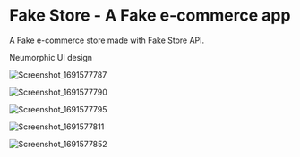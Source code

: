 # Fake Store - A Fake e-commerce app

A Fake e-commerce store made with Fake Store API.

Neumorphic UI design


![Screenshot_1691577787](https://github.com/Krishak15/Fake-Store-API/assets/34805219/0585ad0e-ca89-42ad-b97d-7dbebdf5676c)

![Screenshot_1691577790](https://github.com/Krishak15/Fake-Store-API/assets/34805219/9d09356c-0b8a-49f5-9229-38e8f306bb14)

![Screenshot_1691577795](https://github.com/Krishak15/Fake-Store-API/assets/34805219/5646a043-1ab3-4baa-8110-35e7c943c941)

![Screenshot_1691577811](https://github.com/Krishak15/Fake-Store-API/assets/34805219/badbfe5c-cc5b-40fd-97fc-36810768865d)

![Screenshot_1691577852](https://github.com/Krishak15/Fake-Store-API/assets/34805219/6aeaa81a-3491-41ca-a431-8a42311d1086)




